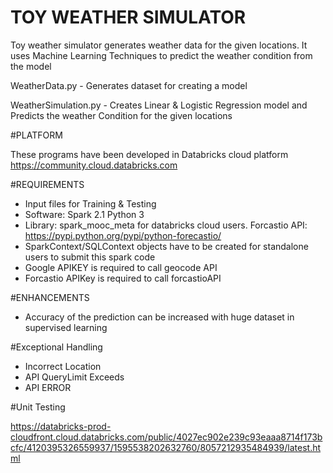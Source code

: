 # TOY WEATHER SIMULATOR #

Toy weather simulator generates weather data for the given locations. It uses Machine Learning Techniques to predict the weather condition from the model

WeatherData.py        - Generates dataset for creating a model

WeatherSimulation.py  - Creates Linear & Logistic Regression model and Predicts the weather Condition for the given locations

#PLATFORM

These programs have been developed in Databricks cloud platform https://community.cloud.databricks.com

#REQUIREMENTS
- Input files for Training & Testing
- Software: Spark 2.1 Python 3
- Library: spark_mooc_meta for databricks cloud users. Forcastio API:  https://pypi.python.org/pypi/python-forecastio/
- SparkContext/SQLContext objects have to be created for standalone users to submit this spark code
- Google APIKEY is required to call geocode API
- Forcastio APIKey is required to call forcastioAPI
	  
#ENHANCEMENTS
- Accuracy of the prediction can be increased with huge dataset in supervised learning

#Exceptional Handling
- Incorrect Location
- API QueryLimit Exceeds
- API ERROR

#Unit Testing

https://databricks-prod-cloudfront.cloud.databricks.com/public/4027ec902e239c93eaaa8714f173bcfc/4120395326559937/1595538202632760/8057212935484939/latest.html
